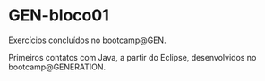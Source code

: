 # GEN-bloco01
Exercícios concluídos no bootcamp@GEN.

Primeiros contatos com Java, a partir do Eclipse, desenvolvidos no bootcamp@GENERATION.
